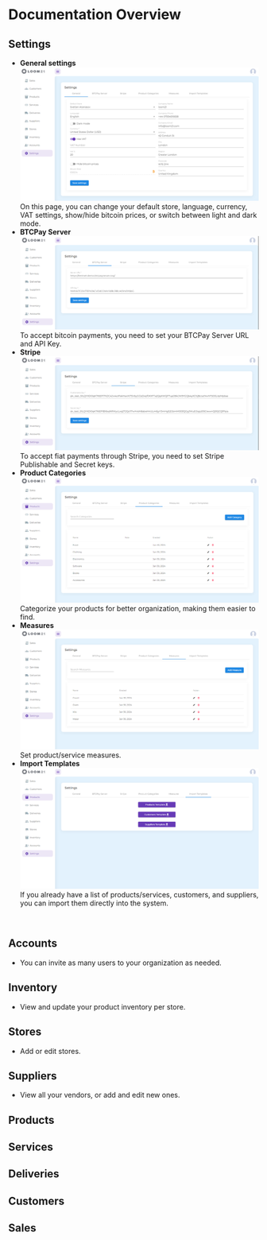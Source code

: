 # Documentation Overview

## Settings
- **General settings**  
![General Settings Setup](./images/general-setting-light.PNG)
On this page, you can change your default store, language, currency, VAT settings, show/hide bitcoin prices, or switch between light and dark mode.
- **BTCPay Server**  
![BTCPay Server Setup](./images/btcpay-server-light.PNG)
  To accept bitcoin payments, you need to set your BTCPay Server URL and API Key.
- **Stripe** 
![Stripe Setup](./images/stripe-light.PNG)
  To accept fiat payments through Stripe, you need to set Stripe Publishable and Secret keys.
- **Product Categories**
![Product Categories Setup](./images/product-categories-light.PNG)
  Categorize your products for better organization, making them easier to find.
- **Measures**
![Measures Setup](./images/measures-light.PNG)  
  Set product/service measures.
- **Import Templates**
![Import Templates Setup](./images/import-templates-light.PNG)  
  If you already have a list of products/services, customers, and suppliers, you can import them directly into the system.
<br> 

## Accounts
- You can invite as many users to your organization as needed.

## Inventory
- View and update your product inventory per store.

## Stores
- Add or edit stores.

## Suppliers
- View all your vendors, or add and edit new ones.
## Products
## Services
## Deliveries
## Customers
## Sales

